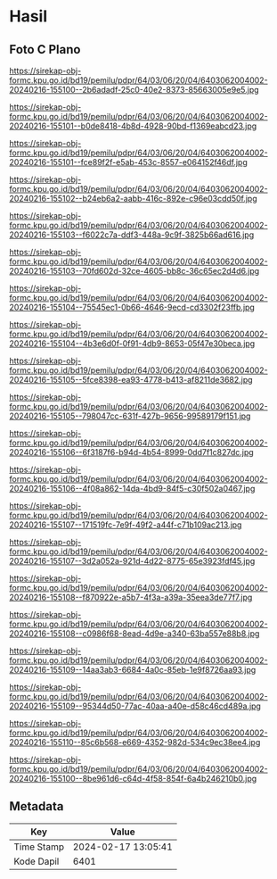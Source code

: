 # Hasil

## Foto C Plano

https://sirekap-obj-formc.kpu.go.id/bd19/pemilu/pdpr/64/03/06/20/04/6403062004002-20240216-155100--2b6adadf-25c0-40e2-8373-85663005e9e5.jpg

https://sirekap-obj-formc.kpu.go.id/bd19/pemilu/pdpr/64/03/06/20/04/6403062004002-20240216-155101--b0de8418-4b8d-4928-90bd-f1369eabcd23.jpg

https://sirekap-obj-formc.kpu.go.id/bd19/pemilu/pdpr/64/03/06/20/04/6403062004002-20240216-155101--fce89f2f-e5ab-453c-8557-e064152f46df.jpg

https://sirekap-obj-formc.kpu.go.id/bd19/pemilu/pdpr/64/03/06/20/04/6403062004002-20240216-155102--b24eb6a2-aabb-416c-892e-c96e03cdd50f.jpg

https://sirekap-obj-formc.kpu.go.id/bd19/pemilu/pdpr/64/03/06/20/04/6403062004002-20240216-155103--f6022c7a-ddf3-448a-9c9f-3825b66ad616.jpg

https://sirekap-obj-formc.kpu.go.id/bd19/pemilu/pdpr/64/03/06/20/04/6403062004002-20240216-155103--70fd602d-32ce-4605-bb8c-36c65ec2d4d6.jpg

https://sirekap-obj-formc.kpu.go.id/bd19/pemilu/pdpr/64/03/06/20/04/6403062004002-20240216-155104--75545ec1-0b66-4646-9ecd-cd3302f23ffb.jpg

https://sirekap-obj-formc.kpu.go.id/bd19/pemilu/pdpr/64/03/06/20/04/6403062004002-20240216-155104--4b3e6d0f-0f91-4db9-8653-05f47e30beca.jpg

https://sirekap-obj-formc.kpu.go.id/bd19/pemilu/pdpr/64/03/06/20/04/6403062004002-20240216-155105--5fce8398-ea93-4778-b413-af8211de3682.jpg

https://sirekap-obj-formc.kpu.go.id/bd19/pemilu/pdpr/64/03/06/20/04/6403062004002-20240216-155105--798047cc-631f-427b-9656-99589179f151.jpg

https://sirekap-obj-formc.kpu.go.id/bd19/pemilu/pdpr/64/03/06/20/04/6403062004002-20240216-155106--6f3187f6-b94d-4b54-8999-0dd7f1c827dc.jpg

https://sirekap-obj-formc.kpu.go.id/bd19/pemilu/pdpr/64/03/06/20/04/6403062004002-20240216-155106--4f08a862-14da-4bd9-84f5-c30f502a0467.jpg

https://sirekap-obj-formc.kpu.go.id/bd19/pemilu/pdpr/64/03/06/20/04/6403062004002-20240216-155107--171519fc-7e9f-49f2-a44f-c71b109ac213.jpg

https://sirekap-obj-formc.kpu.go.id/bd19/pemilu/pdpr/64/03/06/20/04/6403062004002-20240216-155107--3d2a052a-921d-4d22-8775-65e3923fdf45.jpg

https://sirekap-obj-formc.kpu.go.id/bd19/pemilu/pdpr/64/03/06/20/04/6403062004002-20240216-155108--f870922e-a5b7-4f3a-a39a-35eea3de77f7.jpg

https://sirekap-obj-formc.kpu.go.id/bd19/pemilu/pdpr/64/03/06/20/04/6403062004002-20240216-155108--c0986f68-8ead-4d9e-a340-63ba557e88b8.jpg

https://sirekap-obj-formc.kpu.go.id/bd19/pemilu/pdpr/64/03/06/20/04/6403062004002-20240216-155109--14aa3ab3-6684-4a0c-85eb-1e9f8726aa93.jpg

https://sirekap-obj-formc.kpu.go.id/bd19/pemilu/pdpr/64/03/06/20/04/6403062004002-20240216-155109--95344d50-77ac-40aa-a40e-d58c46cd489a.jpg

https://sirekap-obj-formc.kpu.go.id/bd19/pemilu/pdpr/64/03/06/20/04/6403062004002-20240216-155110--85c6b568-e669-4352-982d-534c9ec38ee4.jpg

https://sirekap-obj-formc.kpu.go.id/bd19/pemilu/pdpr/64/03/06/20/04/6403062004002-20240216-155100--8be961d6-c64d-4f58-854f-6a4b246210b0.jpg


## Metadata

| Key        | Value               |
| ---------- | ------------------- |
| Time Stamp | 2024-02-17 13:05:41 |
| Kode Dapil | 6401                |




